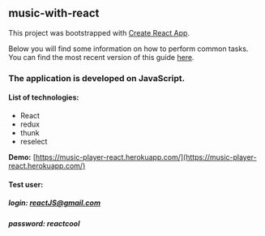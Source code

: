 ## music-with-react

This project was bootstrapped with [Create React App](https://github.com/facebookincubator/create-react-app).

Below you will find some information on how to perform common tasks.<br>
You can find the most recent version of this guide [here](https://github.com/facebookincubator/create-react-app/blob/master/packages/react-scripts/template/README.md).


### The application is developed on JavaScript. 

#### List of technologies:
* React
* redux
* thunk
* reselect

__Demo:__ [https://music-player-react.herokuapp.com/](https://music-player-react.herokuapp.com/)

#### Test user:
##### login: reactJS@gmail.com <br>
##### password: reactcool
